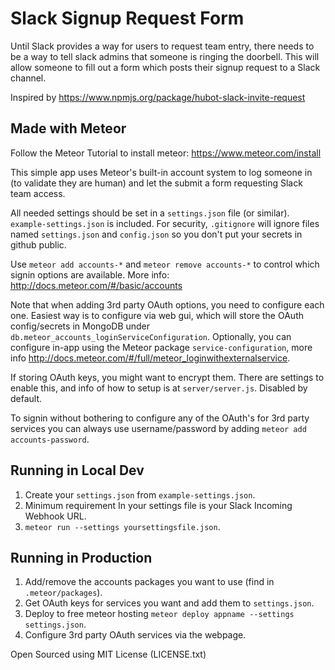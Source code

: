 # Slack Signup Request Form

Until Slack provides a way for users to request team entry, there needs to be a way to tell slack admins that someone is ringing the doorbell. This will allow someone to fill out a form which posts their signup request to a Slack channel.

Inspired by https://www.npmjs.org/package/hubot-slack-invite-request

## Made with Meteor

Follow the Meteor Tutorial to install meteor: https://www.meteor.com/install

This simple app uses Meteor's built-in account system to log someone in (to validate they are human) and let the submit a form requesting Slack team access.

All needed settings should be set in a `settings.json` file (or similar). `example-settings.json` is included. For security, `.gitignore` will ignore files named `settings.json` and `config.json` so you don't put your secrets in github public.

Use `meteor add accounts-*` and `meteor remove accounts-*` to control which signin options are available. More info: http://docs.meteor.com/#/basic/accounts

Note that when adding 3rd party OAuth options, you need to configure each one. Easiest way is to configure via web gui, which will store the OAuth config/secrets in MongoDB under `db.meteor_accounts_loginServiceConfiguration`. Optionally, you can configure in-app using the Meteor package `service-configuration`, more info http://docs.meteor.com/#/full/meteor_loginwithexternalservice.

If storing OAuth keys, you might want to encrypt them. There are settings to enable this, and info of how to setup is at `server/server.js`. Disabled by default.

To signin without bothering to configure any of the OAuth's for 3rd party services you can always use username/password by adding `meteor add accounts-password`.

## Running in Local Dev

1. Create your `settings.json` from `example-settings.json`.
2. Minimum requirement In your settings file is your Slack Incoming Webhook URL.
4. `meteor run --settings yoursettingsfile.json`.

## Running in Production

1. Add/remove the accounts packages you want to use (find in `.meteor/packages`).
2. Get OAuth keys for services you want and add them to `settings.json`.
3. Deploy to free meteor hosting `meteor deploy appname --settings settings.json`.
4. Configure 3rd party OAuth services via the webpage.

Open Sourced using MIT License (LICENSE.txt)
